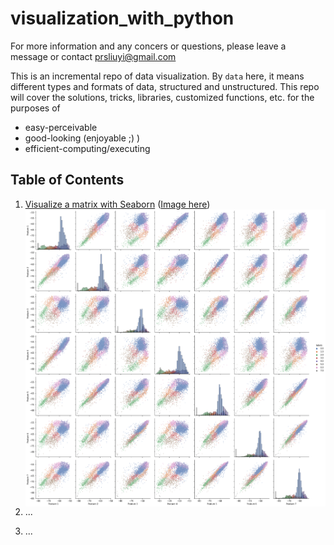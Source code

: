 # visualization_with_python

For more information and any concers or questions, please leave a message or contact prsliuyi@gmail.com

This is an incremental repo of data visualization. By `data` here, it means different types and formats of data, structured and unstructured. This repo will cover the solutions, tricks, libraries, customized functions, etc. for the purposes of 
- easy-perceivable
- good-looking (enjoyable ;) )
- efficient-computing/executing

## Table of Contents
1. [Visualize a matrix with Seaborn](numpy_array_sns_pairplot.ipynb) ([Image here](images/fig001.png))
<img src="/images/fig001.png"
     alt="Markdown Monster icon"
     style="float: left; margin-right: 10px;" />

2. ...
3. ...